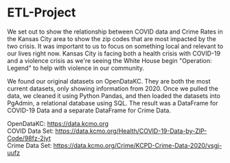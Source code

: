 # ETL-Project

We set out to show the relationship between COVID data and Crime Rates in the Kansas City area to show the zip codes that are most impacted by the two crisis. It was important to us to focus on something local and relevant to our lives right now. Kansas City is facing both a health crisis with COVID-19 and a violence crisis as we're seeing the White House begin "Operation: Legend" to help with violence in our community. 

We found our original datasets on OpenDataKC. They are both the most current datasets, only showing information from 2020. Once we pulled the data, we cleaned it using Python Pandas, and then loaded the datasets into PgAdmin, a relational database using SQL. The result was a DataFrame for COVID-19 Data and a separate DataFrame for Crime Data. 

OpenDataKC: https://data.kcmo.org<br>
COVID Data Set: https://data.kcmo.org/Health/COVID-19-Data-by-ZIP-Code/98fz-2jyt<br>
Crime Data Set: https://data.kcmo.org/Crime/KCPD-Crime-Data-2020/vsgj-uufz<br>
